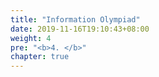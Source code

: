 ```yaml
---
title: "Information Olympiad"
date: 2019-11-16T19:10:43+08:00
weight: 4
pre: "<b>4. </b>"
chapter: true
---
```

